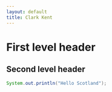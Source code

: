 ```yaml
---
layout: default
title: Clark Kent
---
```


First level header
==================

Second level header
------

~~~ java
System.out.println("Hello Scotland");
~~~

